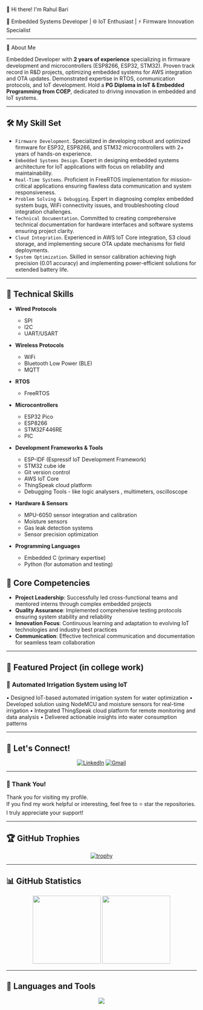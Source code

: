 👋 Hi there! I'm Rahul Bari

🚀 Embedded Systems Developer | 🌐 IoT Enthusiast | ⚡ Firmware Innovation Specialist

-------------------------------------------------------------------------------------------------------------

🎯 About Me

Embedded Developer with **2 years of experience** specializing in firmware development and microcontrollers (ESP8266, ESP32, STM32). Proven track record in R&D projects, optimizing embedded systems for AWS integration and OTA updates. Demonstrated expertise in RTOS, communication protocols, and IoT development. Hold a **PG Diploma in IoT & Embedded Programming from COEP**, dedicated to driving innovation in embedded and IoT systems.

-------------------------------------------------------------------------------------------------------------

## 🛠️ My Skill Set

* `Firmware Development`. Specialized in developing robust and optimized firmware for ESP32, ESP8266, and STM32 microcontrollers with 2+ years of hands-on experience.
* `Embedded Systems Design`. Expert in designing embedded systems architecture for IoT applications with focus on reliability and maintainability.
* `Real-Time Systems`. Proficient in FreeRTOS implementation for mission-critical applications ensuring flawless data communication and system responsiveness.
* `Problem Solving & Debugging`. Expert in diagnosing complex embedded system bugs, WiFi connectivity issues, and troubleshooting cloud integration challenges.
* `Technical Documentation`. Committed to creating comprehensive technical documentation for hardware interfaces and software systems ensuring project clarity.
* `Cloud Integration`. Experienced in AWS IoT Core integration, S3 cloud storage, and implementing secure OTA update mechanisms for field deployments.
* `System Optimization`. Skilled in sensor calibration achieving high precision (0.01 accuracy) and implementing power-efficient solutions for extended battery life.

-------------------------------------------------------------------------------------------------------------

## 🔧 Technical Skills

* **Wired Protocols**
   * SPI
   * I2C
   * UART/USART

* **Wireless Protocols**
   * WiFi
   * Bluetooth Low Power (BLE)
   * MQTT

* **RTOS**
   * FreeRTOS

* **Microcontrollers**
   * ESP32 Pico
   * ESP8266
   * STM32F446RE 
   * PIC 

* **Development Frameworks & Tools**
   * ESP-IDF (Espressif IoT Development Framework)
   * STM32 cube ide 
   * Git version control
   * AWS IoT Core
   * ThingSpeak cloud platform
   * Debugging Tools - like logic analysers , multimeters, oscilloscope

* **Hardware & Sensors**
   * MPU-6050 sensor integration and calibration
   * Moisture sensors
   * Gas leak detection systems
   * Sensor precision optimization

* **Programming Languages**
   * Embedded C (primary expertise)
   * Python (for automation and testing)

## 🎯 Core Competencies

* **Project Leadership**: Successfully led cross-functional teams and mentored interns through complex embedded projects
* **Quality Assurance**: Implemented comprehensive testing protocols ensuring system stability and reliability
* **Innovation Focus**: Continuous learning and adaptation to evolving IoT technologies and industry best practices
* **Communication**: Effective technical communication and documentation for seamless team collaboration

---

## 🚀 Featured Project (in college work) 

### 🌿 **Automated Irrigation System using IoT**
• Designed IoT-based automated irrigation system for water optimization
• Developed solution using NodeMCU and moisture sensors for real-time irrigation
• Integrated ThingSpeak cloud platform for remote monitoring and data analysis
• Delivered actionable insights into water consumption patterns

---

## 🤝 Let's Connect!

<div align="center">

[![LinkedIn](https://img.shields.io/badge/LinkedIn-0077B5?style=for-the-badge&logo=linkedin&logoColor=white)](https://www.linkedin.com/in/rahul-bari-embeddeddeveloper/)
[![Gmail](https://img.shields.io/badge/Email-D14836?style=for-the-badge&logo=gmail&logoColor=white)](mailto:rahulbari717@gmail.com)

</div>

---

### 🙏 Thank You!

Thank you for visiting my profile.  
If you find my work helpful or interesting, feel free to ⭐ star the repositories.  
I truly appreciate your support!

---

## 🏆 GitHub Trophies

<div align="center">

[![trophy](https://github-profile-trophy.vercel.app/?username=rahulbari717&theme=onedark&column=9)](https://github.com/ryo-ma/github-profile-trophy)

</div>

---

## 📊 GitHub Statistics

<div align="center">

<img height="180em" src="https://github-readme-stats.vercel.app/api?username=rahulbari717&show_icons=true&theme=github_dark&include_all_commits=true&count_private=true&hide_border=true&bg_color=0d1117&title_color=58a6ff&icon_color=1f6feb&text_color=c9d1d9"/>

<img height="180em" src="https://github-readme-stats.vercel.app/api/top-langs/?username=rahulbari717&layout=compact&langs_count=6&theme=github_dark&hide_border=true&bg_color=0d1117&title_color=58a6ff&text_color=c9d1d9&hide=jupyter%20notebook,html,css"/>

</div>

---

## 🧰 Languages and Tools

<div align="center">

<img src="https://skillicons.dev/icons?i=c,cpp,python,arduino,linux,git,aws,vscode&theme=dark" />

</div>
